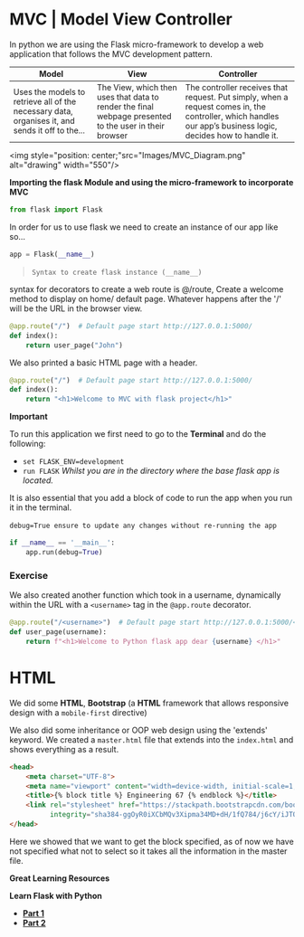 # **MVC | Model View Controller**

In python we are using the Flask micro-framework to develop a web application that follows the MVC development
pattern.

| Model                                                                                            	| View                                                                                                   	| Controller                                                                                                                                                       	|
|--------------------------------------------------------------------------------------------------	|--------------------------------------------------------------------------------------------------------	|------------------------------------------------------------------------------------------------------------------------------------------------------------------	|
| Uses the models to retrieve  all of the necessary data, organises it, and sends it off to the... 	| The View, which then uses that data to render the final webpage presented to the user in their browser 	| The controller receives that request. Put simply, when a request comes in,   the controller, which handles our app’s business logic,   decides how to handle it. 	|


<img style="position: center;"src="Images/MVC_Diagram.png" alt="drawing" width="550"/>

**Importing the flask Module and using the micro-framework to incorporate MVC**
```python
from flask import Flask
```

In order for us to use flask we need to create an instance of our app like so...

```python
app = Flask(__name__)
```

> `Syntax to create flask instance (__name__)`

syntax for decorators to create a web route is @/route, Create a welcome method to display on home/ default page.
Whatever happens after the '/' will be the URL in the browser view.

```python
@app.route("/")  # Default page start http://127.0.0.1:5000/
def index():
    return user_page("John")
```

We also printed a basic HTML page with a header.

```python
@app.route("/")  # Default page start http://127.0.0.1:5000/
def index():
    return "<h1>Welcome to MVC with flask project</h1>"
```

**Important**

To run this application we first need to go to the **Terminal** and do the following:

* `set FLASK_ENV=development`
* `run FLASK`  _Whilst you are in the directory where the base flask app is located._

It is also essential that you add a block of code to run the app when you run it in the terminal. 

`debug=True ensure to update any changes without re-running the app`

```python
if __name__ == '__main__':
    app.run(debug=True)
```

### **Exercise**

We also created another function which took in a username, dynamically within the URL with a `<username>` tag in the `@app.route`
decorator.

```python
@app.route("/<username>")  # Default page start http://127.0.0.1:5000/<username>
def user_page(username):
    return f"<h1>Welcome to Python flask app dear {username} </h1>"
```

# HTML

We did some **HTML**, **Bootstrap** (a **HTML** framework that allows responsive design with a `mobile-first` directive)

We also did some inheritance or OOP web design using the 'extends' keyword. We created a `master.html` file that extends into
the `index.html` and shows everything as a result.

```html
<head>
    <meta charset="UTF-8">
    <meta name="viewport" content="width=device-width, initial-scale=1, shrink-to-fit=no">
    <title>{% block title %} Engineering 67 {% endblock %}</title>
    <link rel="stylesheet" href="https://stackpath.bootstrapcdn.com/bootstrap/4.3.1/css/bootstrap.min.css"
          integrity="sha384-ggOyR0iXCbMQv3Xipma34MD+dH/1fQ784/j6cY/iJTQUOhcWr7x9JvoRxT2MZw1T" crossorigin="anonymous">
</head>
```

Here we showed that we want to get the block specified, as of now we have not specified what not to select so it takes all the
information in the master file. 

**Great Learning Resources**

**Learn Flask with Python**
* [**Part 1**](https://realpython.com/introduction-to-flask-part-1-setting-up-a-static-site/)
* [**Part 2**](https://realpython.com/introduction-to-flask-part-2-creating-a-login-page/)